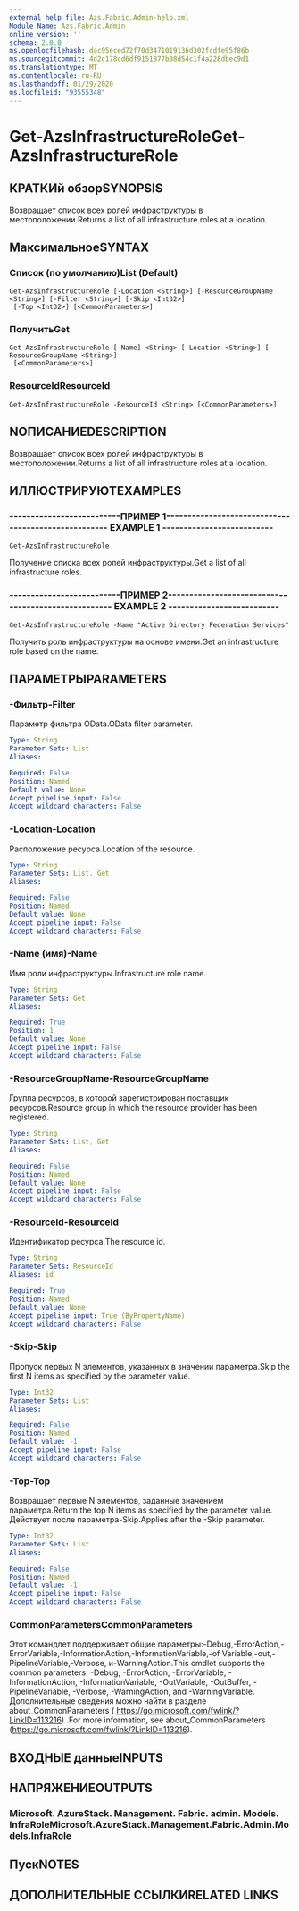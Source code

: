```yaml
---
external help file: Azs.Fabric.Admin-help.xml
Module Name: Azs.Fabric.Admin
online version: ''
schema: 2.0.0
ms.openlocfilehash: dac95eced72f70d3471019136d302fcdfe95f86b
ms.sourcegitcommit: 4d2c178cd6df9151877b08d54c1f4a228dbec9d1
ms.translationtype: MT
ms.contentlocale: ru-RU
ms.lasthandoff: 01/29/2020
ms.locfileid: "93555348"
---
```

# <span data-ttu-id="8ece1-101">Get-AzsInfrastructureRole</span><span class="sxs-lookup"><span data-stu-id="8ece1-101">Get-AzsInfrastructureRole</span></span>

## <span data-ttu-id="8ece1-102">КРАТКИй обзор</span><span class="sxs-lookup"><span data-stu-id="8ece1-102">SYNOPSIS</span></span>
<span data-ttu-id="8ece1-103">Возвращает список всех ролей инфраструктуры в местоположении.</span><span class="sxs-lookup"><span data-stu-id="8ece1-103">Returns a list of all infrastructure roles at a location.</span></span>

## <span data-ttu-id="8ece1-104">Максимальное</span><span class="sxs-lookup"><span data-stu-id="8ece1-104">SYNTAX</span></span>

### <span data-ttu-id="8ece1-105">Список (по умолчанию)</span><span class="sxs-lookup"><span data-stu-id="8ece1-105">List (Default)</span></span>
```
Get-AzsInfrastructureRole [-Location <String>] [-ResourceGroupName <String>] [-Filter <String>] [-Skip <Int32>]
 [-Top <Int32>] [<CommonParameters>]
```

### <span data-ttu-id="8ece1-106">Получить</span><span class="sxs-lookup"><span data-stu-id="8ece1-106">Get</span></span>
```
Get-AzsInfrastructureRole [-Name] <String> [-Location <String>] [-ResourceGroupName <String>]
 [<CommonParameters>]
```

### <span data-ttu-id="8ece1-107">ResourceId</span><span class="sxs-lookup"><span data-stu-id="8ece1-107">ResourceId</span></span>
```
Get-AzsInfrastructureRole -ResourceId <String> [<CommonParameters>]
```

## <span data-ttu-id="8ece1-108">NОПИСАНИЕ</span><span class="sxs-lookup"><span data-stu-id="8ece1-108">DESCRIPTION</span></span>
<span data-ttu-id="8ece1-109">Возвращает список всех ролей инфраструктуры в местоположении.</span><span class="sxs-lookup"><span data-stu-id="8ece1-109">Returns a list of all infrastructure roles at a location.</span></span>

## <span data-ttu-id="8ece1-110">ИЛЛЮСТРИРУЮТ</span><span class="sxs-lookup"><span data-stu-id="8ece1-110">EXAMPLES</span></span>

### <span data-ttu-id="8ece1-111">--------------------------ПРИМЕР 1--------------------------</span><span class="sxs-lookup"><span data-stu-id="8ece1-111">-------------------------- EXAMPLE 1 --------------------------</span></span>
```
Get-AzsInfrastructureRole
```

<span data-ttu-id="8ece1-112">Получение списка всех ролей инфраструктуры.</span><span class="sxs-lookup"><span data-stu-id="8ece1-112">Get a list of all infrastructure roles.</span></span>

### <span data-ttu-id="8ece1-113">--------------------------ПРИМЕР 2--------------------------</span><span class="sxs-lookup"><span data-stu-id="8ece1-113">-------------------------- EXAMPLE 2 --------------------------</span></span>
```
Get-AzsInfrastructureRole -Name "Active Directory Federation Services"
```

<span data-ttu-id="8ece1-114">Получить роль инфраструктуры на основе имени.</span><span class="sxs-lookup"><span data-stu-id="8ece1-114">Get an infrastructure role based on the name.</span></span>

## <span data-ttu-id="8ece1-115">ПАРАМЕТРЫ</span><span class="sxs-lookup"><span data-stu-id="8ece1-115">PARAMETERS</span></span>

### <span data-ttu-id="8ece1-116">-Фильтр</span><span class="sxs-lookup"><span data-stu-id="8ece1-116">-Filter</span></span>
<span data-ttu-id="8ece1-117">Параметр фильтра OData.</span><span class="sxs-lookup"><span data-stu-id="8ece1-117">OData filter parameter.</span></span>

```yaml
Type: String
Parameter Sets: List
Aliases: 

Required: False
Position: Named
Default value: None
Accept pipeline input: False
Accept wildcard characters: False
```

### <span data-ttu-id="8ece1-118">-Location</span><span class="sxs-lookup"><span data-stu-id="8ece1-118">-Location</span></span>
<span data-ttu-id="8ece1-119">Расположение ресурса.</span><span class="sxs-lookup"><span data-stu-id="8ece1-119">Location of the resource.</span></span>

```yaml
Type: String
Parameter Sets: List, Get
Aliases: 

Required: False
Position: Named
Default value: None
Accept pipeline input: False
Accept wildcard characters: False
```

### <span data-ttu-id="8ece1-120">-Name (имя)</span><span class="sxs-lookup"><span data-stu-id="8ece1-120">-Name</span></span>
<span data-ttu-id="8ece1-121">Имя роли инфраструктуры.</span><span class="sxs-lookup"><span data-stu-id="8ece1-121">Infrastructure role name.</span></span>

```yaml
Type: String
Parameter Sets: Get
Aliases: 

Required: True
Position: 1
Default value: None
Accept pipeline input: False
Accept wildcard characters: False
```

### <span data-ttu-id="8ece1-122">-ResourceGroupName</span><span class="sxs-lookup"><span data-stu-id="8ece1-122">-ResourceGroupName</span></span>
<span data-ttu-id="8ece1-123">Группа ресурсов, в которой зарегистрирован поставщик ресурсов.</span><span class="sxs-lookup"><span data-stu-id="8ece1-123">Resource group in which the resource provider has been registered.</span></span>

```yaml
Type: String
Parameter Sets: List, Get
Aliases: 

Required: False
Position: Named
Default value: None
Accept pipeline input: False
Accept wildcard characters: False
```

### <span data-ttu-id="8ece1-124">-ResourceId</span><span class="sxs-lookup"><span data-stu-id="8ece1-124">-ResourceId</span></span>
<span data-ttu-id="8ece1-125">Идентификатор ресурса.</span><span class="sxs-lookup"><span data-stu-id="8ece1-125">The resource id.</span></span>

```yaml
Type: String
Parameter Sets: ResourceId
Aliases: id

Required: True
Position: Named
Default value: None
Accept pipeline input: True (ByPropertyName)
Accept wildcard characters: False
```

### <span data-ttu-id="8ece1-126">-Skip</span><span class="sxs-lookup"><span data-stu-id="8ece1-126">-Skip</span></span>
<span data-ttu-id="8ece1-127">Пропуск первых N элементов, указанных в значении параметра.</span><span class="sxs-lookup"><span data-stu-id="8ece1-127">Skip the first N items as specified by the parameter value.</span></span>

```yaml
Type: Int32
Parameter Sets: List
Aliases: 

Required: False
Position: Named
Default value: -1
Accept pipeline input: False
Accept wildcard characters: False
```

### <span data-ttu-id="8ece1-128">-Top</span><span class="sxs-lookup"><span data-stu-id="8ece1-128">-Top</span></span>
<span data-ttu-id="8ece1-129">Возвращает первые N элементов, заданные значением параметра.</span><span class="sxs-lookup"><span data-stu-id="8ece1-129">Return the top N items as specified by the parameter value.</span></span>
<span data-ttu-id="8ece1-130">Действует после параметра-Skip.</span><span class="sxs-lookup"><span data-stu-id="8ece1-130">Applies after the -Skip parameter.</span></span>

```yaml
Type: Int32
Parameter Sets: List
Aliases: 

Required: False
Position: Named
Default value: -1
Accept pipeline input: False
Accept wildcard characters: False
```

### <span data-ttu-id="8ece1-131">CommonParameters</span><span class="sxs-lookup"><span data-stu-id="8ece1-131">CommonParameters</span></span>
<span data-ttu-id="8ece1-132">Этот командлет поддерживает общие параметры:-Debug,-ErrorAction,-ErrorVariable,-InformationAction,-InformationVariable,-of Variable,-out,-PipelineVariable,-Verbose, и-WarningAction.</span><span class="sxs-lookup"><span data-stu-id="8ece1-132">This cmdlet supports the common parameters: -Debug, -ErrorAction, -ErrorVariable, -InformationAction, -InformationVariable, -OutVariable, -OutBuffer, -PipelineVariable, -Verbose, -WarningAction, and -WarningVariable.</span></span> <span data-ttu-id="8ece1-133">Дополнительные сведения можно найти в разделе about_CommonParameters ( https://go.microsoft.com/fwlink/?LinkID=113216) .</span><span class="sxs-lookup"><span data-stu-id="8ece1-133">For more information, see about_CommonParameters (https://go.microsoft.com/fwlink/?LinkID=113216).</span></span>

## <span data-ttu-id="8ece1-134">ВХОДНЫЕ данные</span><span class="sxs-lookup"><span data-stu-id="8ece1-134">INPUTS</span></span>

## <span data-ttu-id="8ece1-135">НАПРЯЖЕНИЕ</span><span class="sxs-lookup"><span data-stu-id="8ece1-135">OUTPUTS</span></span>

### <span data-ttu-id="8ece1-136">Microsoft. AzureStack. Management. Fabric. admin. Models. InfraRole</span><span class="sxs-lookup"><span data-stu-id="8ece1-136">Microsoft.AzureStack.Management.Fabric.Admin.Models.InfraRole</span></span>

## <span data-ttu-id="8ece1-137">Пуск</span><span class="sxs-lookup"><span data-stu-id="8ece1-137">NOTES</span></span>

## <span data-ttu-id="8ece1-138">ДОПОЛНИТЕЛЬНЫЕ ССЫЛКИ</span><span class="sxs-lookup"><span data-stu-id="8ece1-138">RELATED LINKS</span></span>

